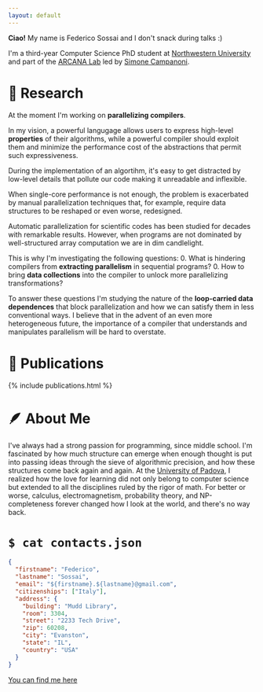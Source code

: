 ```yaml
---
layout: default
---
```


**Ciao!** My name is Federico Sossai and I don't snack during talks :)

I'm a third-year Computer Science PhD student at
[Northwestern University](https://www.mccormick.northwestern.edu/computer-science/research/areas/systems-networking.html)
and part of the [ARCANA Lab](https://github.com/arcana-lab) led by
[Simone Campanoni](https://users.cs.northwestern.edu/~simonec). 

# &#x1F526; Research
At the moment I'm working on **parallelizing compilers**.

In my vision, a powerful langugage allows users to express high-level **properties**
of their algorithms, while a powerful compiler should exploit them
and minimize the performance cost of the abstractions that permit such expressiveness.

During the implementation of an algortihm, it's easy to get distracted
by low-level details that pollute our code making it unreadable and inflexible.

When single-core performance is not enough, the problem is exacerbated by manual
parallelization techniques that, for example, require data structures to be reshaped
or even worse, redesigned.

Automatic parallelization for scientific codes has been studied for decades with remarkable results.
However, when programs are not dominated by well-structured array computation
we are in dim candlelight.

This is why I'm investigating the following questions:
0. What is hindering compilers from **extracting parallelism** in sequential programs?
0. How to bring **data collections** into the compiler to unlock more parallelizing transformations?

To answer these questions I'm studying the nature of the **loop-carried data dependences**
that block parallelization and how we can satisfy them in less conventional ways.
I believe that in the advent of an even more heterogeneous future, the importance of a compiler
that understands and manipulates parallelism will be hard to overstate.

# &#x1F4DC; Publications

{% include publications.html %}

# &#x1FAB6; About Me

I've always had a strong passion for programming, since middle school.
I'm fascinated by how much structure can emerge when enough thought is
put into passing ideas through the sieve of algorithmic precision,
and how these structures come back again and again.
At the [University of Padova](https://www.dei.unipd.it/en/), I realized how
the love for learning did not only belong to computer science but extended to
all the disciplines ruled by the rigor of math.
For better or worse, calculus, electromagnetism, probability theory, and NP-completeness
forever changed how I look at the world, and there's no way back.

# `$ cat contacts.json`

```json
{
  "firstname": "Federico",
  "lastname": "Sossai",
  "email": "${firstname}.${lastname}@gmail.com",
  "citizenships": ["Italy"],
  "address": {
    "building": "Mudd Library",
    "room": 3304,
    "street": "2233 Tech Drive",
    "zip": 60208,
    "city": "Evanston",
    "state": "IL",
    "country": "USA"
  }
}
```

[You can find me here](https://maps.app.goo.gl/yXqyoCz8yGVzU9AL8)


